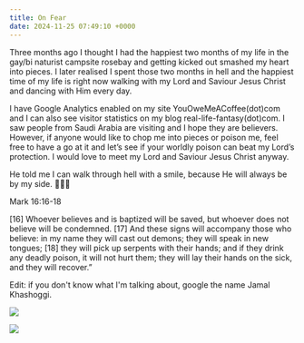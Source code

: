 ```yaml
---
title: On Fear
date: 2024-11-25 07:49:10 +0000
---
```


Three months ago I thought I had the happiest two months of my life in the gay/bi naturist campsite rosebay and getting kicked out smashed my heart into pieces. I later realised I spent those two months in hell and the happiest time of my life is right now walking with my Lord and Saviour Jesus Christ and dancing with Him every day.

I have Google Analytics enabled on my site YouOweMeACoffee(dot)com and I can also see visitor statistics on my blog real-life-fantasy(dot)com. I saw people from Saudi Arabia are visiting and I hope they are believers. However, if anyone would like to chop me into pieces or poison me, feel free to have a go at it and let’s see if your worldly poison can beat my Lord’s protection. I would love to meet my Lord and Saviour Jesus Christ anyway.

He told me I can walk through hell with a smile, because He will always be by my side. 🙏🫶😘

Mark 16:16-18

[16] Whoever believes and is baptized will be saved, but whoever does not believe will be condemned. [17] And these signs will accompany those who believe: in my name they will cast out demons; they will speak in new tongues; [18] they will pick up serpents with their hands; and if they drink any deadly poison, it will not hurt them; they will lay their hands on the sick, and they will recover.”

Edit: if you don't know what I'm talking about, google the name Jamal Khashoggi.

![](/18402ad6e893357c0c6f61d86078146c.jpeg)

![](/8b67babab134f9606a80925e5c735e88.png)